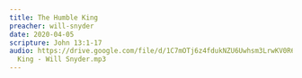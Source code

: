 ```yaml
---
title: The Humble King
preacher: will-snyder
date: 2020-04-05
scripture: John 13:1-17
audio: https://drive.google.com/file/d/1C7mOTj6z4fdukNZU6Uwhsm3LrwKV0R6E/view
  King - Will Snyder.mp3
---
```


